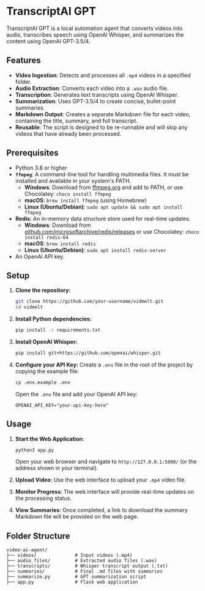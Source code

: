 # TranscriptAI GPT

TranscriptAI GPT is a local automation agent that converts videos into audio, transcribes speech using OpenAI Whisper, and summarizes the content using OpenAI GPT-3.5/4.

## Features

- **Video Ingestion**: Detects and processes all `.mp4` videos in a specified folder.
- **Audio Extraction**: Converts each video into a `.wav` audio file.
- **Transcription**: Generates text transcripts using OpenAI Whisper.
- **Summarization**: Uses GPT-3.5/4 to create concise, bullet-point summaries.
- **Markdown Output**: Creates a separate Markdown file for each video, containing the title, summary, and full transcript.
- **Reusable**: The script is designed to be re-runnable and will skip any videos that have already been processed.

## Prerequisites

- Python 3.8 or higher
- **`ffmpeg`**: A command-line tool for handling multimedia files. It must be installed and available in your system's PATH.
  - **Windows**: Download from [ffmpeg.org](https://ffmpeg.org/download.html) and add to PATH, or use Chocolatey: `choco install ffmpeg`
  - **macOS**: `brew install ffmpeg` (using Homebrew)
  - **Linux (Ubuntu/Debian)**: `sudo apt update && sudo apt install ffmpeg`
- **Redis**: An in-memory data structure store used for real-time updates.
  - **Windows**: Download from [github.com/microsoftarchive/redis/releases](https://github.com/microsoftarchive/redis/releases) or use Chocolatey: `choco install redis-64`
  - **macOS**: `brew install redis`
  - **Linux (Ubuntu/Debian)**: `sudo apt install redis-server`
- An OpenAI API key.

## Setup

1.  **Clone the repository:**
    ```bash
    git clone https://github.com/your-username/vidmelt.git
    cd vidmelt
    ```

2.  **Install Python dependencies:**
    ```bash
    pip install -r requirements.txt
    ```

3.  **Install OpenAI Whisper:**
    ```bash
    pip install git+https://github.com/openai/whisper.git
    ```

4.  **Configure your API Key:**
    Create a `.env` file in the root of the project by copying the example file:
    ```bash
    cp .env.example .env
    ```
    Open the `.env` file and add your OpenAI API key:
    ```
    OPENAI_API_KEY="your-api-key-here"
    ```

## Usage

1.  **Start the Web Application**:
    ```bash
    python3 app.py
    ```
    Open your web browser and navigate to `http://127.0.0.1:5000/` (or the address shown in your terminal).

2.  **Upload Video**: Use the web interface to upload your `.mp4` video file.

3.  **Monitor Progress**: The web interface will provide real-time updates on the processing status.

4.  **View Summaries**: Once completed, a link to download the summary Markdown file will be provided on the web page.

## Folder Structure

```
video-ai-agent/
├── videos/              # Input videos (.mp4)
├── audio_files/         # Extracted audio files (.wav)
├── transcripts/         # Whisper transcript output (.txt)
├── summaries/           # Final .md files with summaries
├── summarize.py         # GPT summarization script
├── app.py               # Flask web application
```